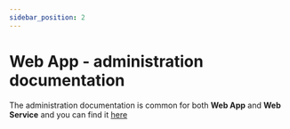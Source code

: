```yaml
---
sidebar_position: 2
---
```

# Web App - administration documentation

The administration documentation is common for both **Web App** and 
**Web Service** and you can find it [here](../../web_service/administration/)